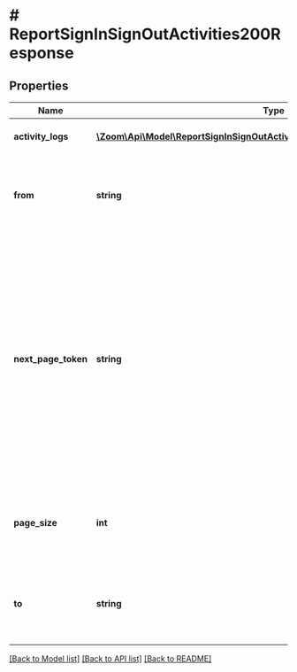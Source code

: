 # # ReportSignInSignOutActivities200Response

## Properties

Name | Type | Description | Notes
------------ | ------------- | ------------- | -------------
**activity_logs** | [**\Zoom\Api\Model\ReportSignInSignOutActivities200ResponseActivityLogsInner[]**](ReportSignInSignOutActivities200ResponseActivityLogsInner.md) | Array of activity logs. | [optional]
**from** | **string** | Start date from which you want the activity logs report to be generated. | [optional]
**next_page_token** | **string** | The next page token is used to paginate through large result sets. A next page token will be returned whenever the set of available results exceeds the current page size. The expiration period for this token is 15 minutes. | [optional]
**page_size** | **int** | The number of records returned with a single API call. | [optional]
**to** | **string** | End date until which you want the activity logs report to be generated | [optional]

[[Back to Model list]](../../README.md#models) [[Back to API list]](../../README.md#endpoints) [[Back to README]](../../README.md)
